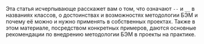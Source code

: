 Эта статья исчерпывающе расскажет вам о том, что означают `--` и `__` в названиях классов, о достоинствах и возможностях методологии БЭМ и почему её можно и нужно применять в собственных проектах. Также в этом материале, посредством конкретных примеров, даются основные рекомендации по внедрению методологии БЭМ в проекты на практике.